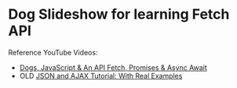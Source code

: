 # Dog Slideshow for learning Fetch API

Reference YouTube Videos:

-   [Dogs, JavaScript & An API Fetch, Promises & Async Await](https://youtu.be/AVmGmLFcukM)
-   OLD [JSON and AJAX Tutorial: With Real Examples](https://youtu.be/rJesac0_Ftw)
